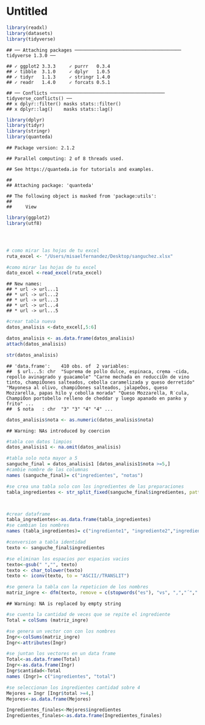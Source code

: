 Untitled
================

``` r
library(readxl)
library(datasets)
library(tidyverse)
```

    ## ── Attaching packages ─────────────────────────────────────── tidyverse 1.3.0 ──

    ## ✓ ggplot2 3.3.3     ✓ purrr   0.3.4
    ## ✓ tibble  3.1.0     ✓ dplyr   1.0.5
    ## ✓ tidyr   1.1.3     ✓ stringr 1.4.0
    ## ✓ readr   1.4.0     ✓ forcats 0.5.1

    ## ── Conflicts ────────────────────────────────────────── tidyverse_conflicts() ──
    ## x dplyr::filter() masks stats::filter()
    ## x dplyr::lag()    masks stats::lag()

``` r
library(dplyr)
library(tidyr)
library(stringr)
library(quanteda)
```

    ## Package version: 2.1.2

    ## Parallel computing: 2 of 8 threads used.

    ## See https://quanteda.io for tutorials and examples.

    ## 
    ## Attaching package: 'quanteda'

    ## The following object is masked from 'package:utils':
    ## 
    ##     View

``` r
library(ggplot2)
library(utf8)




# como mirar las hojas de tu excel
ruta_excel <- "/Users/misaelfernandez/Desktop/sanguchez.xlsx"

#como mirar las hojas de tu excel 
dato_excel <-read_excel(ruta_excel)
```

    ## New names:
    ## * url -> url...1
    ## * url -> url...2
    ## * url -> url...3
    ## * url -> url...4
    ## * url -> url...5

``` r
#crear tabla nueva
datos_analisis <-dato_excel[,5:6]

datos_analisis <- as.data.frame(datos_analisis)
attach(datos_analisis)

str(datos_analisis)
```

    ## 'data.frame':    410 obs. of  2 variables:
    ##  $ url...5: chr  "Suprema de pollo dulce, espinaca, crema ·cida, repollo avinagrado y guacamole" "Carne mechada en reducciÛn de vino tinto, champiÒones salteados, cebolla caramelizada y queso derretido" "Mayonesa al olivo, champiÒones salteados, jalapeÒos, queso Mozzarella, papas hilo y cebolla morada" "Queso Mozzarella, R˙cula, ChampiÒon portobello relleno de cheddar y luego apanado en panko y frito" ...
    ##  $ nota   : chr  "3" "3" "4" "4" ...

``` r
datos_analisis$nota <- as.numeric(datos_analisis$nota)
```

    ## Warning: NAs introduced by coercion

``` r
#tabla con datos limpios
datos_analisis1 <- na.omit(datos_analisis)

#tabla solo nota mayor a 5
sanguche_final = datos_analisis1 [datos_analisis1$nota >=5,]
#cambie nombre de las columnas
names (sanguche_final)= c("ingredientes", "notas")

#se crea una tabla solo con los ingredientes de las preparaciones
tabla_ingredientes <- str_split_fixed(sanguche_final$ingredientes, pattern = ",", n=8)



#crear dataframe
tabla_ingredientes<-as.data.frame(tabla_ingredientes)
#se cambian los nombres
names (tabla_ingredientes)= c("ingrediente1", "ingrediente2","ingrediente3", "ingrediente4","ingrediente5", "ingrediente6","ingrediente7", "ingrediente8")

#conversion a tabla identidad
texto <- sanguche_final$ingredientes

#se eliminan los espacios por espacios vacios
texto<-gsub(" ","", texto)
texto <- char_tolower(texto)
texto <- iconv(texto, to = "ASCII//TRANSLIT")

#se genera la tabla con la repeticion de los nombres
matriz_ingre <- dfm(texto, remove = c(stopwords("es"), "vs", ",","´",".","num","?","(",")","!","%","/"))
```

    ## Warning: NA is replaced by empty string

``` r
#se cuenta la cantidad de veces que se repite el ingrediente
Total = colSums (matriz_ingre)

#se genera un vector con con los nombres 
Ingr<-colSums(matriz_ingre)
Ingr<-attributes(Ingr)

#se juntan los vectores en un data frame
Total<-as.data.frame(Total)
Ingr<-as.data.frame(Ingr)
Ingr$cantidad<-Total
names (Ingr)= c("ingredientes", "total")

#se seleccionan los ingredientes cantidad sobre 4 
Mejores = Ingr [Ingr$total >=4,]
Mejores<-as.data.frame(Mejores)

Ingredientes_finales<-Mejores$ingredientes
Ingredientes_finales<-as.data.frame(Ingredientes_finales)
```
